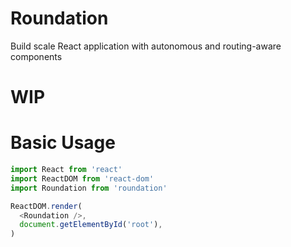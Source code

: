 # Roundation
Build scale React application with autonomous and routing-aware components

# WIP

# Basic Usage

```javascript
import React from 'react'
import ReactDOM from 'react-dom'
import Roundation from 'roundation'

ReactDOM.render(
  <Roundation />,
  document.getElementById('root'),
)
```
